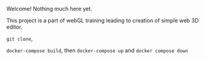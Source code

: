 Welcome! Nothing much here yet.

This project is a part of webGL training leading to creation of simple web 3D editor.

`git clone`,

`docker-compose build`, then
`docker-compose up` and `docker compose down`
